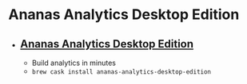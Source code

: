 # Ananas Analytics Desktop Edition
- [Ananas Analytics Desktop Edition](https://ananasanalytics.com/)
  - 
  - Build analytics in minutes
  - `brew cask install ananas-analytics-desktop-edition`
